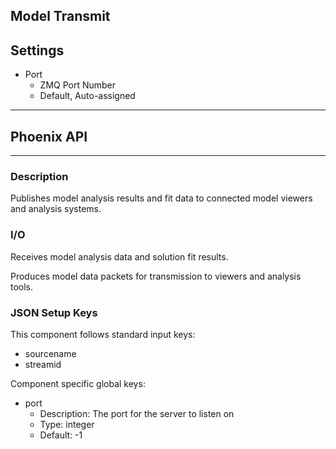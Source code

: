 ## Model Transmit
## Settings

- Port
    - ZMQ Port Number
    - Default, Auto-assigned
___
## Phoenix API
___
### Description

Publishes model analysis results and fit data to connected model viewers and analysis systems.

### I/O

Receives model analysis data and solution fit results.

Produces model data packets for transmission to viewers and analysis tools.

### JSON Setup Keys

This component follows standard input keys:
- sourcename
- streamid

Component specific global keys:
- port
  - Description: The port for the server to listen on
  - Type: integer
  - Default: -1
